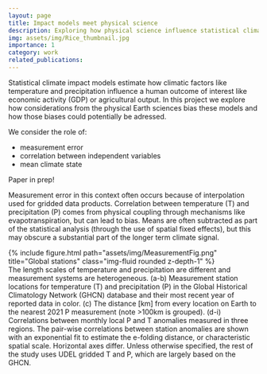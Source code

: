 ```yaml
---
layout: page
title: Impact models meet physical science
description: Exploring how physical science influence statistical climate impact models
img: assets/img/Rice_thumbnail.jpg
importance: 1
category: work
related_publications: 
---
```


Statistical climate impact models estimate how climatic factors like temperature and precipitation influence a human outcome of interest like economic activity (GDP) or agricultural output. In this project we explore how considerations from the physical Earth sciences bias these models and how those biases could potentially be adressed. 

We consider the role of:
 - measurement error
 - correlation between independent variables
 - mean climate state

Paper in prep!

Measurement error in this context often occurs because of interpolation used for gridded data products. Correlation between temperature (T) and precipitation (P) comes from physical coupling through mechanisms like evapotranspiration, but can lead to bias. Means are often subtracted as part of the statistical analysis (through the use of spatial fixed effects), but this may obscure a substantial part of the longer term climate signal.

<div class="row justify-content-sm-center">
    <div class="col-sm-8 mt-3 mt-md-0">
        {% include figure.html path="assets/img/MeasurementFig.png" title="Global stations" class="img-fluid rounded z-depth-1" %}
    </div>
</div>
<div class="caption">
    The length scales of temperature and precipitation are different and measurement systems are heterogeneous. (a-b) Measurement station locations for temperature (T) and precipitation (P) in the Global Historical Climatology Network (GHCN) database and their most recent year of reported data in color. (c) The distance [km] from every location on Earth to the nearest 2021 P measurement (note >100km is grouped). (d-i) Correlations between monthly local P and T anomalies measured in three regions. The pair-wise correlations between station anomalies are shown with an exponential fit to estimate the e-folding distance, or characteristic spatial scale. Horizontal axes differ. Unless otherwise specified, the rest of the study uses UDEL gridded T and P, which are largely based on the GHCN.
</div>


